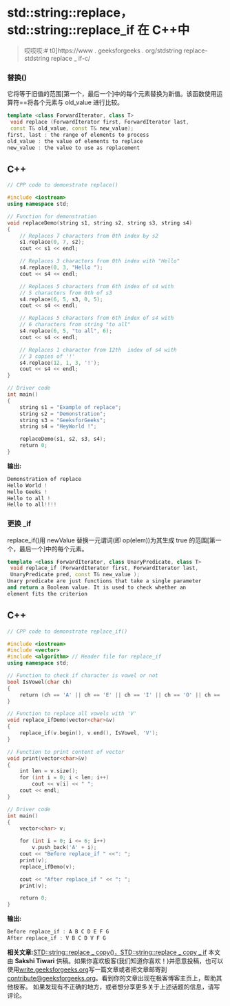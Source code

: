 # std::string::replace，std::string::replace_if 在 C++中

> 哎哎哎:# t0]https://www . geeksforgeeks . org/stdstring replace-stdstring replace _ if-c/

### **替换()**

它将等于旧值的范围[第一个，最后一个]中的每个元素替换为新值。该函数使用运算符==将各个元素与 old_value 进行比较。

```cpp
template <class ForwardIterator, class T>
 void replace (ForwardIterator first, ForwardIterator last,
 const T& old_value, const T& new_value);
first, last : the range of elements to process
old_value : the value of elements to replace
new_value : the value to use as replacement
```

## C++

```cpp
// CPP code to demonstrate replace()

#include <iostream>
using namespace std;

// Function for demonstration
void replaceDemo(string s1, string s2, string s3, string s4)
{
    // Replaces 7 characters from 0th index by s2
    s1.replace(0, 7, s2);
    cout << s1 << endl;

    // Replaces 3 characters from 0th index with "Hello"
    s4.replace(0, 3, "Hello ");
    cout << s4 << endl;

    // Replaces 5 characters from 6th index of s4 with
    // 5 characters from 0th of s3
    s4.replace(6, 5, s3, 0, 5);
    cout << s4 << endl;

    // Replaces 5 characters from 6th index of s4 with
    // 6 characters from string "to all"
    s4.replace(6, 5, "to all", 6);
    cout << s4 << endl;

    // Replaces 1 character from 12th  index of s4 with
    // 3 copies of '!'
    s4.replace(12, 1, 3, '!');
    cout << s4 << endl;
}

// Driver code
int main()
{
    string s1 = "Example of replace";
    string s2 = "Demonstration";
    string s3 = "GeeksforGeeks";
    string s4 = "HeyWorld !";

    replaceDemo(s1, s2, s3, s4);
    return 0;
}
```

**输出:**

```cpp
Demonstration of replace
Hello World !
Hello Geeks !
Hello to all !
Hello to all!!!!
```

### **更换 _if**

replace_if()用 newValue 替换一元谓词(即 op(elem))为其生成 true 的范围[第一个，最后一个]中的每个元素。

```cpp
template <class ForwardIterator, class UnaryPredicate, class T>
 void replace_if (ForwardIterator first, ForwardIterator last,
 UnaryPredicate pred, const T& new_value );
Unary predicate are just functions that take a single parameter 
and return a Boolean value. It is used to check whether an 
element fits the criterion
```

## C++

```cpp
// CPP code to demonstrate replace_if()

#include <iostream>
#include <vector>
#include <algorithm> // Header file for replace_if
using namespace std;

// Function to check if character is vowel or not
bool IsVowel(char ch)
{
    return (ch == 'A' || ch == 'E' || ch == 'I' || ch == 'O' || ch == 'U');
}

// Function to replace all vowels with 'V'
void replace_ifDemo(vector<char>&v)
{
    replace_if(v.begin(), v.end(), IsVowel, 'V');
}

// Function to print content of vector
void print(vector<char>&v)
{
    int len = v.size();
    for (int i = 0; i < len; i++)
        cout << v[i] << " ";
    cout << endl;
}

// Driver code
int main()
{
    vector<char> v;

    for (int i = 0; i <= 6; i++)
        v.push_back('A' + i);
    cout << "Before replace_if " <<": ";
    print(v);
    replace_ifDemo(v);

    cout << "After replace_if " << ": ";
    print(v);

    return 0;
}
```

**输出:**

```cpp
Before replace_if : A B C D E F G 
After replace_if : V B C D V F G 
```

**相关文章:**[STD::string::replace _ copy()，STD::string::replace _ copy _ if](https://www.geeksforgeeks.org/stdstringreplace_copy-stdstringreplace_copy_if-cpp/)
本文由 **Sakshi Tiwari** 供稿。如果你喜欢极客(我们知道你喜欢！)并愿意投稿，也可以使用[write.geeksforgeeks.org](https://write.geeksforgeeks.org)写一篇文章或者把文章邮寄到 contribute@geeksforgeeks.org。看到你的文章出现在极客博客主页上，帮助其他极客。
如果发现有不正确的地方，或者想分享更多关于上述话题的信息，请写评论。